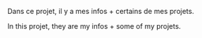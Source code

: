 Dans ce projet, il y a mes infos + certains de mes projets.

In this projet, they are my infos + some of my projets.
